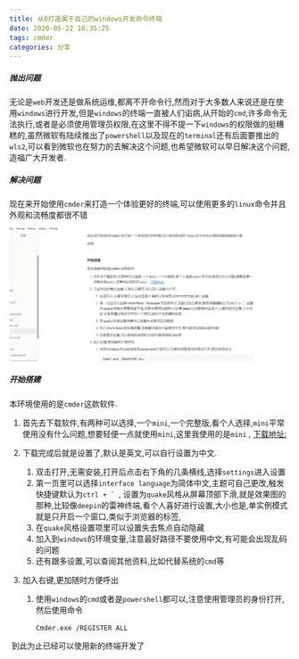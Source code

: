 ```yaml
---
title: 从0打造属于自己的windows开发命令终端
date: 2020-05-22 18:35:25
tags: cmder
categories: 分享
---
```


##### 	抛出问题

无论是`web`开发还是做系统运维,都离不开命令行,然而对于大多数人来说还是在使用`windows`进行开发,但是`windows`的终端一直被人们诟病,从开始的`cmd`,许多命令无法执行,或者是必须使用管理员权限,在这里不得不提一下`windows`的权限做的挺糟糕的,虽然微软有陆续推出了`powershell`以及现在的`terminal`还有后面要推出的`wls2`,可以看到微软也在努力的去解决这个问题,也希望微软可以早日解决这个问题,造福广大开发者.

<!--more-->

##### 	解决问题

现在来开始使用`cmder`来打造一个体验更好的终端,可以使用更多的`linux`命令并且外观和流畅度都很不错

![效果:](cmder01/cmder.gif)

##### 开始搭建

本环境使用的是`cmder`这款软件.

1. 首先去下载软件,有两种可以选择,一个`mini`,一个完整版,看个人选择,`mini`平常使用没有什么问题,想要轻便一点就使用`mini`,这里我使用的是`mini` , [下载地址:](https://links.jianshu.com/go?to=http%3A%2F%2Fcmder.net%2F) 

2. 下载完成后就是设置了,默认是英文,可以自行设置为中文.

   1. 双击打开,无需安装,打开后点击右下角的几条横线,选择`settings`进入设置
   2. 第一页里可以选择`interface language`为简体中文,主题可自己更改,触发快捷键默认为``ctrl + ` ``, 设置为`quake`风格从屏幕顶部下滑,就是效果图的那种,比较像`deepin`的雷神终端,看个人喜好进行设置,大小也是,单实例模式就是只开启一个窗口,类似于浏览器的标签,
   3. 在`quake`风格设置项里可以设置失去焦点自动隐藏
   4. 加入到`windows`的环境变量,注意最好路径不要使用中文,有可能会出现乱码的问题
   5. 还有跟多设置,可以查阅其他资料,比如代替系统的`cmd`等

3. 加入右键,更加随时方便呼出

   1. 使用`windows`的`cmd`或者是`powershell`都可以,注意使用管理员的身份打开,然后使用命令

      ```shell
      Cmder.exe /REGISTER ALL
      ```



​	到此为止已经可以使用新的终端开发了
